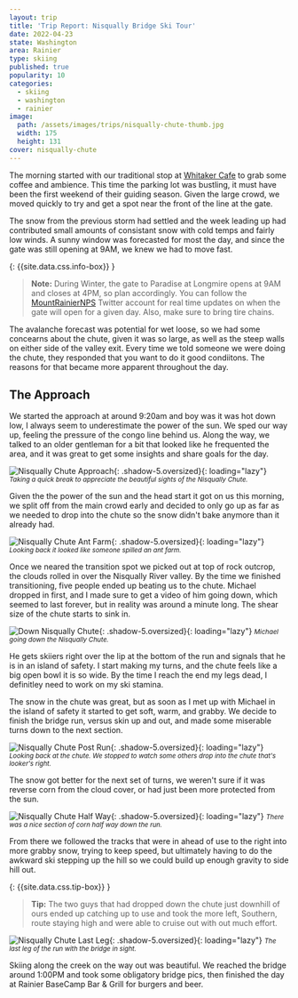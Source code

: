 ```yaml
---
layout: trip
title: 'Trip Report: Nisqually Bridge Ski Tour'
date: 2022-04-23
state: Washington
area: Rainier
type: skiing
published: true
popularity: 10
categories:
  - skiing
  - washington
  - rainier
image:
  path: /assets/images/trips/nisqually-chute-thumb.jpg
  width: 175
  height: 131
cover: nisqually-chute
---
```


The morning started with our traditional stop at [Whitaker
Cafe](https://whittakersbunkhouse.com/cafe/) to grab some coffee and ambience.
This time the parking lot was bustling, it must have been the first weekend of
their guiding season. Given the large crowd, we moved quickly to try and get a
spot near the front of the line at the gate.

The snow from the previous storm had settled and the week leading up had
contributed small amounts of consistant snow with cold temps and fairly low
winds. A sunny window was forecasted for most the day, and since the gate was
still opening at 9AM, we knew we had to move fast.

{: {{site.data.css.info-box}} }
> **Note:** During Winter, the gate to Paradise at Longmire opens at 9AM and
> closes at 4PM, so plan accordingly. You can follow the
> [MountRainierNPS](https://twitter.com/MountRainierNPS) Twitter account for
> real time updates on when the gate will open for a given day. Also, make sure
> to bring tire chains.

The avalanche forecast was potential for wet loose, so we had some concearns
about the chute, given it was so large, as well as the steep walls on either
side of the valley exit. Every time we told someone we were doing the chute,
they responded that you want to do it good condiitons. The reasons for that
became more apparent throughout the day.

## The Approach

We started the approach at around 9:20am and boy was it was hot down low, I
always seem to underestimate the power of the sun. We sped our way up, feeling
the pressure of the congo line behind us. Along the way, we talked to an older
gentleman for a bit that looked like he frequented the area, and it was great
to get some insights and share goals for the day.

![Nisqually Chute Approach](/assets/images/trips/nisqually-chute-approach.jpg "Nisqually Chute Approach"){: .shadow-5.oversized}{: loading="lazy"} <small><i>Taking a quick break to appreciate the beautiful sights of the Nisqually Chute.</i></small>

Given the the power of the sun and the head start it got on us this morning, we
split off from the main crowd early and decided to only go up as far as we
needed to drop into the chute so the snow didn't bake anymore than it already
had.

![Nisqually Chute Ant Farm](/assets/images/trips/nisqually-chute-ant-farm.jpg "Nisqually Chute Ant Farm"){: .shadow-5.oversized}{: loading="lazy"} <small><i>Looking back it looked like someone spilled an ant farm.</i></small>

Once we neared the transition spot we picked out at top of rock outcrop, the
clouds rolled in over the Nisqually River valley. By the time we finished
transitioning, five people ended up beating us to the chute. Michael dropped in
first, and I made sure to get a video of him going down, which seemed to last
forever, but in reality was around a minute long. The shear size of the chute
starts to sink in.

![Down Nisqually Chute](/assets/images/trips/nisqually-chute-down-the-chute.jpg "Down Nisqually Chute"){: .shadow-5.oversized}{: loading="lazy"} <small><i>Michael going down the Nisqually Chute.</i></small>

He gets skiiers right over the lip at the bottom of the run and signals that he
is in an island of safety. I start making my turns, and the chute feels like a
big open bowl it is so wide. By the time I reach the end my legs dead, I
definitley need to work on my ski stamina.

The snow in the chute was great, but as soon as I met up with Michael in the
island of safety it started to get soft, warm, and grabby. We decide to finish
the bridge run, versus skin up and out, and made some miserable turns down to
the next section.

![Nisqually Chute Post Run](/assets/images/trips/nisqually-chute-after.jpg "Nisqually Chute Post Run"){: .shadow-5.oversized}{: loading="lazy"} <small><i>Looking back at the chute. We stopped to watch some others drop into the chute that's looker's right.</i></small>

The snow got better for the next set of turns, we weren't sure if it was
reverse corn from the cloud cover, or had just been more protected from the sun.

![Nisqually Chute Half Way](/assets/images/trips/nisqually-chute-half-way.jpg "Nisqually Chute Half Way"){: .shadow-5.oversized}{: loading="lazy"} <small><i>There was a nice section of corn half way down the run.</i></small>

From there we followed the tracks that were in ahead of use to the right into more
grabby snow, trying to keep speed, but ultimately having to do the awkward ski
stepping up the hill so we could build up enough gravity to side hill out. 

{: {{site.data.css.tip-box}} }
> **Tip:** The two guys that had dropped down the chute just downhill of ours
> ended up catching up to use and took the more left, Southern, route staying
> high and were able to cruise out with out much effort.

![Nisqually Chute Last Leg](/assets/images/trips/nisqually-chute-last-leg.jpg "Nisqually Chute Last Leg"){: .shadow-5.oversized}{: loading="lazy"} <small><i>The last leg of the run with the bridge in sight.</i></small>

Skiing along the creek on the way out was beautiful. We reached the bridge
around 1:00PM and took some obligatory bridge pics, then finished the day at
Rainier BaseCamp Bar & Grill for burgers and beer.
